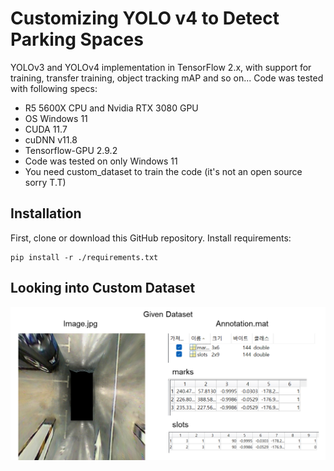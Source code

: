 # Customizing YOLO v4 to Detect Parking Spaces

YOLOv3 and YOLOv4 implementation in TensorFlow 2.x, with support for training, transfer training, object tracking mAP and so on...
Code was tested with following specs:
- R5 5600X CPU and Nvidia RTX 3080 GPU
- OS Windows 11
- CUDA 11.7
- cuDNN v11.8
- Tensorflow-GPU 2.9.2
- Code was tested on only Windows 11
- You need custom_dataset to train the code (it's not an open source sorry T.T)

## Installation
First, clone or download this GitHub repository.
Install requirements:
```
pip install -r ./requirements.txt
```

## Looking into Custom Dataset
![Dataset](IMAGES/Dataset0.png)  
